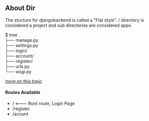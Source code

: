 ## About Dir 
The stucture for djangobackend is called a "Flat style". / directory is considered a project and sub directories are considered apps.

$ tree
.<br>
├── manage.py<br>
├── settings.py<br>
├── login/<br>
├── account/<br>
├── register/<br>
├── urls.py<br>
└── wsgi.py<br>


[more on this topic](https://zindilis.com/blog/2017/01/06/django-anatomy-for-single-app.html)
#### Routes Available

- /                       <--- Root route, Login Page
- /register
- /acount